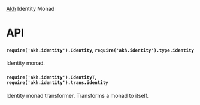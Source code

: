 [Akh](https://github.com/mattbierner/akh) Identity Monad

# API

#### `require('akh.identity').Identity`, `require('akh.identity').type.identity`
Identity monad. 


#### `require('akh.identity').IdentityT`, `require('akh.identity').trans.identity`
Identity monad transformer. Transforms a monad to itself. 
